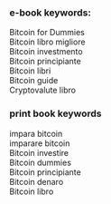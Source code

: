 ### e-book keywords:

Bitcoin for Dummies  
Bitcoin libro migliore  
Bitcoin investmento  
Bitcoin principiante  
Bitcoin libri  
Bitcoin guide  
Cryptovalute libro  

### print book keywords
impara bitcoin  
imparare bitcoin  
Bitcoin investire  
Bitcoin dummies  
Bitcoin principiante  
Bitcoin denaro  
Bitcoin libro  
